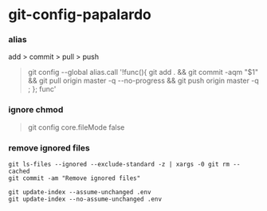 # git-config-papalardo

### alias 
add > commit > pull > push
> git config --global alias.call '!func(){ git add . && git commit -aqm "$1" && git pull origin master -q --no-progress && git push origin master -q ; }; func'

### ignore chmod
> git config core.fileMode false

### remove ignored files
```
git ls-files --ignored --exclude-standard -z | xargs -0 git rm --cached
git commit -am "Remove ignored files" 

git update-index --assume-unchanged .env
git update-index --no-assume-unchanged .env
```
